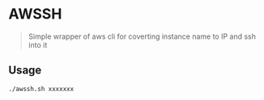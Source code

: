 # AWSSH

> Simple wrapper of aws cli for coverting instance name to IP and ssh into it

## Usage

```sh
./awssh.sh xxxxxxx
```